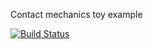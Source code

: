 Contact mechanics toy example

[![Build Status](https://travis-ci.org/piotrbartman/Contact-Mechanics.svg?branch=master)](https://travis-ci.org/piotrbartman/Contact-Mechanics)
